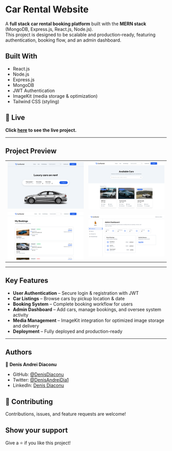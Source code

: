 # Car Rental Website

A **full stack car rental booking platform** built with the **MERN stack** (MongoDB, Express.js, React.js, Node.js).  
This project is designed to be scalable and production-ready, featuring authentication, booking flow, and an admin dashboard.  

## Built With

- React.js  
- Node.js  
- Express.js  
- MongoDB  
- JWT Authentication  
- ImageKit (media storage & optimization)  
- Tailwind CSS (styling)

## 🔴 Live <a name = "here"></a>
**Click [here](https://car-rental-booking-denis.vercel.app/) to see the live project.**

---

## Project Preview

<table width="100%">
  <tr>
    <td><img src="https://github.com/denisdiaconu/car-rental-booking/blob/master/client/public/screenshots/hero.png" alt="Home" style="width:100%;"/></td>
    <td><img src="https://github.com/denisdiaconu/car-rental-booking/blob/master/client/public/screenshots/cars.png" alt="Cars" style="width:100%;"/></td>
  </tr>
  <tr>
    <td><img src="https://github.com/denisdiaconu/car-rental-booking/blob/master/client/public/screenshots/bookings.png" alt="Bookings" style="width:100%;"/></td>
    <td><img src="https://github.com/denisdiaconu/car-rental-booking/blob/master/client/public/screenshots/dashboard.png" alt="Dashboard" style="width:100%;"/></td>
  </tr>
</table>


---

## Key Features  

- **User Authentication** – Secure login & registration with JWT  
- **Car Listings** – Browse cars by pickup location & date  
- **Booking System** – Complete booking workflow for users  
- **Admin Dashboard** – Add cars, manage bookings, and oversee system activity  
- **Media Management** – ImageKit integration for optimized image storage and delivery  
- **Deployment** – Fully deployed and production-ready  

---


## Authors

👤 **Denis Andrei Diaconu**

- GitHub: [@DenisDiaconu](https://github.com/denisdiaconu)
- Twitter: [@DenisAndreiDia1](https://x.com/Denis__Diaconu)
- LinkedIn: [Denis Diaconu](https://www.linkedin.com/in/denis-diaconu-1394091b7/)

## 🤝 Contributing

Contributions, issues, and feature requests are welcome!

## Show your support

Give a ⭐️ if you like this project!

